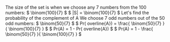 The size of the set is when we choose any 7 numbers from the 100 numbers: $ \binom{100}{7} $
$ |S| = \binom{100}{7} $
Let's find the probability of the complement of A
We choose 7 odd numbers out of the 50 odd numbers: $ \binom{50}{7} $
$ Pr( overline{A}) = \frac{ \binom{50}{7} }{ \binom{100}{7} } $
$ Pr(A) = 1 - Pr( overline{A}) $
$ Pr(A) = 1 - \frac{ \binom{50}{7} }{ \binom{100}{7} } $
